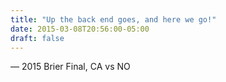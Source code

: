 ```yaml
---
title: "Up the back end goes, and here we go!"
date: 2015-03-08T20:56:00-05:00
draft: false
---
```

— 2015 Brier Final, CA vs NO
<!--more--> 

